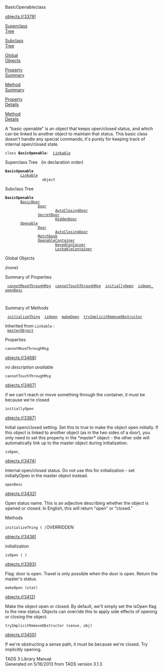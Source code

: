 ---
---
<span class="title">BasicOpenable</span><span class="type">class</span>

[objects.t](../file/objects.t.html)\[[3379](../source/objects.t.html#3379)\]

[Superclass  
Tree](#_SuperClassTree_)

[Subclass  
Tree](#_SubClassTree_)

[Global  
Objects](#_ObjectSummary_)

[Property  
Summary](#_PropSummary_)

[Method  
Summary](#_MethodSummary_)

[Property  
Details](#_Properties_)

[Method  
Details](#_Methods_)

<div class="fdesc">

A "basic openable" is an object that keeps open/closed status, and which
can be linked to another object to maintain that status. This basic
class doesn't handle any special commands; it's purely for keeping track
of internal open/closed state.

`class `**`BasicOpenable`**` :   `[`Linkable`](../object/Linkable.html)

</div>

<span id="_SuperClassTree_"></span>

<div class="mjhd">

<span class="hdln">Superclass Tree</span>   (in declaration order)

</div>

**`BasicOpenable`**  
`         `[`Linkable`](../object/Linkable.html)  
`                 object`  
<span id="_SubClassTree_"></span>

<div class="mjhd">

<span class="hdln">Subclass Tree</span>  

</div>

**`BasicOpenable`**  
`         `[`BasicDoor`](../object/BasicDoor.html)  
`                 `[`Door`](../object/Door.html)  
`                         `[`AutoClosingDoor`](../object/AutoClosingDoor.html)  
`                 `[`SecretDoor`](../object/SecretDoor.html)  
`                         `[`HiddenDoor`](../object/HiddenDoor.html)  
`         `[`Openable`](../object/Openable.html)  
`                 `[`Door`](../object/Door.html)  
`                         `[`AutoClosingDoor`](../object/AutoClosingDoor.html)  
`                 `[`Matchbook`](../object/Matchbook.html)  
`                 `[`OpenableContainer`](../object/OpenableContainer.html)  
`                         `[`KeyedContainer`](../object/KeyedContainer.html)  
`                         `[`LockableContainer`](../object/LockableContainer.html)  
<span id="_ObjectSummary_"></span>

<div class="mjhd">

<span class="hdln">Global Objects</span>  

</div>

*(none)* <span id="_PropSummary_"></span>

<div class="mjhd">

<span class="hdln">Summary of Properties</span>  

</div>

` `[`cannotMoveThroughMsg`](#cannotMoveThroughMsg)`  `[`cannotTouchThroughMsg`](#cannotTouchThroughMsg)`  `[`initiallyOpen`](#initiallyOpen)`  `[`isOpen_`](#isOpen_)`  `[`openDesc`](#openDesc)`  `

` `

<span id="_MethodSummary_"></span>

<div class="mjhd">

<span class="hdln">Summary of Methods</span>  

</div>

` `[`initializeThing`](#initializeThing)`  `[`isOpen`](#isOpen)`  `[`makeOpen`](#makeOpen)`  `[`tryImplicitRemoveObstructor`](#tryImplicitRemoveObstructor)`  `

Inherited from `Linkable` :  
` `[`masterObject`](../object/Linkable.html#masterObject)`  `

<span id="_Properties_"></span>

<div class="mjhd">

<span class="hdln">Properties</span>  

</div>

<span id="cannotMoveThroughMsg"></span>

`cannotMoveThroughMsg`

[objects.t](../file/objects.t.html)\[[3468](../source/objects.t.html#3468)\]

<div class="desc">

*no description available*

</div>

<span id="cannotTouchThroughMsg"></span>

`cannotTouchThroughMsg`

[objects.t](../file/objects.t.html)\[[3467](../source/objects.t.html#3467)\]

<div class="desc">

if we can't reach or move something through the container, it must be
because we're closed

</div>

<span id="initiallyOpen"></span>

`initiallyOpen`

[objects.t](../file/objects.t.html)\[[3387](../source/objects.t.html#3387)\]

<div class="desc">

Initial open/closed setting. Set this to true to make the object open
initially. If this object is linked to another object (as in the two
sides of a door), you only need to set this property in the \*master\*
object - the other side will automatically link up to the master object
during initialization.

</div>

<span id="isOpen_"></span>

`isOpen_`

[objects.t](../file/objects.t.html)\[[3474](../source/objects.t.html#3474)\]

<div class="desc">

Internal open/closed status. Do not use this for initialization - set
initiallyOpen in the master object instead.

</div>

<span id="openDesc"></span>

`openDesc`

[objects.t](../file/objects.t.html)\[[3432](../source/objects.t.html#3432)\]

<div class="desc">

Open status name. This is an adjective describing whether the object is
opened or closed. In English, this will return "open" or "closed."

</div>

<span id="_Methods_"></span>

<div class="mjhd">

<span class="hdln">Methods</span>  

</div>

<span id="initializeThing"></span>

`initializeThing ( )`<span class="rem">OVERRIDDEN</span>

[objects.t](../file/objects.t.html)\[[3436](../source/objects.t.html#3436)\]

<div class="desc">

initialization

</div>

<span id="isOpen"></span>

`isOpen ( )`

[objects.t](../file/objects.t.html)\[[3393](../source/objects.t.html#3393)\]

<div class="desc">

Flag: door is open. Travel is only possible when the door is open.
Return the master's status.

</div>

<span id="makeOpen"></span>

`makeOpen (stat)`

[objects.t](../file/objects.t.html)\[[3412](../source/objects.t.html#3412)\]

<div class="desc">

Make the object open or closed. By default, we'll simply set the isOpen
flag to the new status. Objects can override this to apply side effects
of opening or closing the object.

</div>

<span id="tryImplicitRemoveObstructor"></span>

`tryImplicitRemoveObstructor (sense, obj)`

[objects.t](../file/objects.t.html)\[[3450](../source/objects.t.html#3450)\]

<div class="desc">

If we're obstructing a sense path, it must be because we're closed. Try
implicitly opening.

</div>

<div class="ftr">

TADS 3 Library Manual  
Generated on 5/16/2013 from TADS version 3.1.3

</div>
